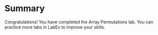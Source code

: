 # Summary

Congratulations! You have completed the Array Permutations lab. You can practice more labs in LabEx to improve your skills.
